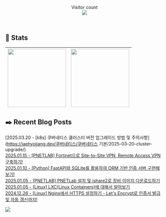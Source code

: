 
<p align="center">
    Visitor count<br>
    <img src="https://profile-counter.glitch.me/JaehyoJJAng/count.svg" />
</p>

<br>

## 💜 Stats

| [<img src="https://github-readme-stats.vercel.app/api?username=JaehyoJJAng&theme=onedark&hide_border=true&count_private=true" height="185" />](https://github.com/anuraghazra/github-readme-stats) |[<img src="https://streak-stats.demolab.com/?user=JaehyoJJAng&theme=dark" height="185" />](https://git.io/streak-stats)
| ------ | ------ |

## ✒️ Recent Blog Posts
[2025.03.20 - [k8s] 쿠버네티스 클러스터 버전 업그레이드 방법 및 주의사항](https://jaehyojjang.dev/쿠버네티스/쿠버네티스 기본/2025-03-20-cluster-upgrade/) <br/>
[2025.01.15 - [PNETLAB] Fortinet으로 Site-to-Site VPN, Remote Access VPN 구축하기!](https://jaehyojjang.dev/네트워크/eve-ng/2025-01-15-pnetlab-vpn/) <br/>
[2025.01.10 - [Python] FastAPI와 SQLite를 활용하여 ORM 기반 인증 서버 구현해보기!](https://jaehyojjang.dev/language/python/2025-01-10-hardware-certification/) <br/>
[2025.01.05 - [PNETLAB] PNETLab 설치 및 ishare2로 장비 이미지 다운로드하기](https://jaehyojjang.dev/네트워크/eve-ng/2025-01-05-pnetlab/) <br/>
[2025.01.05 - [Linux] LXC(Linux Containers)에 대해서 알아보기](https://jaehyojjang.dev/리눅스서버/리눅스/2025-01-05-lxc-vs-docker/) <br/>
[2024.12.26 - [Linux] Nginx에서 HTTPS 설정하기 - Let's Encrypt로 인증서 발급 및 자동 갱신까지!](https://jaehyojjang.dev/리눅스서버/리눅스/2024-12-26-linux-lets-encrypt/) <br/>


<img src="https://img.shields.io/badge/최근%20배포일-2025/05/09_00:27-%23121212?style=flat">